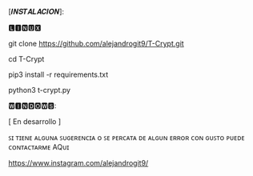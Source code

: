 [𝑰𝑵𝑺𝑻𝑨𝑳𝑨𝑪𝑰𝑶𝑵]:

🅻🅸🅽🆄🆇

git clone https://github.com/alejandrogit9/T-Crypt.git

cd T-Crypt

pip3 install -r requirements.txt

python3 t-crypt.py

🆆🅸🅽🅳🅾🆆🆂:

[ En desarrollo ]

ꜱɪ ᴛɪᴇɴᴇ ᴀʟɢᴜɴᴀ ꜱᴜɢᴇʀᴇɴᴄɪᴀ ᴏ ꜱᴇ ᴘᴇʀᴄᴀᴛᴀ ᴅᴇ ᴀʟɢᴜɴ ᴇʀʀᴏʀ ᴄᴏɴ ɢᴜꜱᴛᴏ ᴘᴜᴇᴅᴇ ᴄᴏɴᴛᴀᴄᴛᴀʀᴍᴇ AQᴜɪ

https://www.instagram.com/alejandrogit9/
